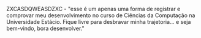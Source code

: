 ZXCASDQWEASDZXC - "esse é um apenas uma forma de registrar e comprovar meu desenvolvimento no curso de Ciências da Computação na Universidade Estácio. Fique livre para desbravar minha trajetoria... e seja bem-vindo, bora desenvolver."